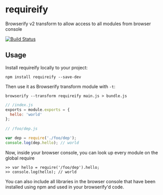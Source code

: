 # requireify

Browserify v2 transform to allow access to all modules from browser console

[![Build Status](https://travis-ci.org/johnkpaul/requireify.png)](https://travis-ci.org/johnkpaul/requireify)

## Usage

Install requireify locally to your project:

    npm install requireify --save-dev


Then use it as Browserify transform module with `-t`:

    browserify --transform requireify main.js > bundle.js



```javascript
// /index.js
exports = module.exports = {
  hello: 'world'
};
  
// /foo/dep.js

var dep = require('./foo/dep');
console.log(dep.hello); // world
```

Now, inside your browser console, you can look up every module on the global require

    >> var hello = require('/foo/dep').hello;
    >> console.log(hello); // world

You can also include all libraries in the browser console that have been installed using npm and used in your browserify'd code. 
